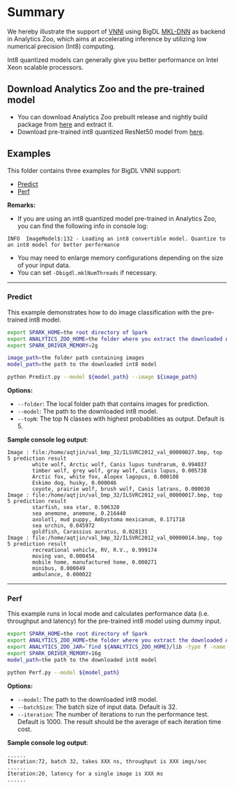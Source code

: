 # Summary
We hereby illustrate the support of [VNNI](https://en.wikichip.org/wiki/x86/avx512vnni) using BigDL [MKL-DNN](https://github.com/intel/mkl-dnn) as backend in Analytics Zoo, which aims at accelerating inference by utilizing low numerical precision (Int8) computing. 

Int8 quantized models can generally give you better performance on Intel Xeon scalable processors.

## Download Analytics Zoo and the pre-trained model
- You can download Analytics Zoo prebuilt release and nightly build package from [here](https://analytics-zoo.github.io/master/#release-download/) and extract it.
- Download pre-trained int8 quantized ResNet50 model from [here](https://s3-ap-southeast-1.amazonaws.com/analytics-zoo-models/imageclassification/imagenet/analytics-zoo_resnet-50-int8_imagenet_0.5.0.model).

## Examples
This folder contains three examples for BigDL VNNI support:
- [Predict](#predict)
- [Perf](#perf)

__Remarks:__
- If you are using an int8 quantized model pre-trained in Analytics Zoo, you can find the following info in console log:
```
INFO  ImageModel$:132 - Loading an int8 convertible model. Quantize to an int8 model for better performance
```
- You may need to enlarge memory configurations depending on the size of your input data.
- You can set `-Dbigdl.mklNumThreads` if necessary.

---
### Predict
This example demonstrates how to do image classification with the pre-trained int8 model.

```bash
export SPARK_HOME=the root directory of Spark
export ANALYTICS_ZOO_HOME=the folder where you extract the downloaded Analytics Zoo zip package
export SPARK_DRIVER_MEMORY=2g

image_path=the folder path containing images
model_path=the path to the downloaded int8 model

python Predict.py --model ${model_path} --image ${image_path}

```

__Options:__
- `--folder`: The local folder path that contains images for prediction.
- `--model`: The path to the downloaded int8 model.
- `--topN`: The top N classes with highest probabilities as output. Default is 5.

__Sample console log output__:
```
Image : file:/home/aqtjin/val_bmp_32/ILSVRC2012_val_00000027.bmp, top 5 prediction result
        white wolf, Arctic wolf, Canis lupus tundrarum, 0.994037
        timber wolf, grey wolf, gray wolf, Canis lupus, 0.005738
        Arctic fox, white fox, Alopex lagopus, 0.000108
        Eskimo dog, husky, 0.000046
        coyote, prairie wolf, brush wolf, Canis latrans, 0.000030
Image : file:/home/aqtjin/val_bmp_32/ILSVRC2012_val_00000017.bmp, top 5 prediction result
        starfish, sea star, 0.506320
        sea anemone, anemone, 0.216440
        axolotl, mud puppy, Ambystoma mexicanum, 0.171718
        sea urchin, 0.045972
        goldfish, Carassius auratus, 0.028131
Image : file:/home/aqtjin/val_bmp_32/ILSVRC2012_val_00000014.bmp, top 5 prediction result
        recreational vehicle, RV, R.V., 0.999174
        moving van, 0.000454
        mobile home, manufactured home, 0.000271
        minibus, 0.000049
        ambulance, 0.000022
```

---
### Perf
This example runs in local mode and calculates performance data (i.e. throughput and latency) for the pre-trained int8 model using dummy input.

```bash
export SPARK_HOME=the root directory of Spark
export ANALYTICS_ZOO_HOME=the folder where you extract the downloaded Analytics Zoo zip package
export ANALYTICS_ZOO_JAR=`find ${ANALYTICS_ZOO_HOME}/lib -type f -name "analytics-zoo*jar-with-dependencies.jar"`
export SPARK_DRIVER_MEMORY=16g
model_path=the path to the downloaded int8 model

python Perf.py --model ${model_path}
```

__Options:__
- `--model`: The path to the downloaded int8 model.
- `--batchSize`: The batch size of input data. Default is 32.
- `--iteration`: The number of iterations to run the performance test. Default is 1000. The result should be the average of each iteration time cost.

__Sample console log output__:
```
......
Iteration:72, batch 32, takes XXX ns, throughput is XXX imgs/sec
......
Iteration:20, latency for a single image is XXX ms
......
```
